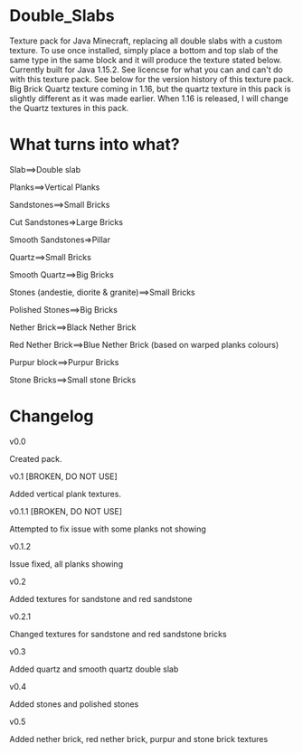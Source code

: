 # Double_Slabs
Texture pack for Java Minecraft, replacing all double slabs with a custom texture. To use once installed, simply place a bottom and top slab of the same type in the same block and it will produce the texture stated below. Currently built for Java 1.15.2. See licencse for what you can and can't do with this texture pack. See below for the version history of this texture pack. Big Brick Quartz texture coming in 1.16, but the quartz texture in this pack is slightly different as it was made earlier. When 1.16 is released, I will change the Quartz textures in this pack.

# What turns into what?

Slab==>Double slab

Planks==>Vertical Planks

Sandstones==>Small Bricks

Cut Sandstones=>Large Bricks

Smooth Sandstones=>Pillar

Quartz==>Small Bricks

Smooth Quartz==>Big Bricks

Stones (andestie, diorite & granite)==>Small Bricks

Polished Stones==>Big Bricks

Nether Brick==>Black Nether Brick

Red Nether Brick==>Blue Nether Brick (based on warped planks colours)

Purpur block==>Purpur Bricks

Stone Bricks==>Small stone Bricks

# Changelog

v0.0

Created pack.

v0.1 [BROKEN, DO NOT USE]

Added vertical plank textures.

v0.1.1 [BROKEN, DO NOT USE] 

Attempted to fix issue with some planks not showing

v0.1.2

Issue fixed, all planks showing

v0.2

Added textures for sandstone and red sandstone

v0.2.1

Changed textures for sandstone and red sandstone bricks

v0.3

Added quartz and smooth quartz double slab

v0.4

Added stones and polished stones

v0.5

Added nether brick, red nether brick, purpur and stone brick textures
